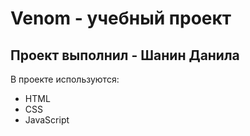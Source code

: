 # Venom - учебный проект
## Проект выполнил - Шанин Данила

В проекте используются: 
- HTML
- CSS
- JavaScript
